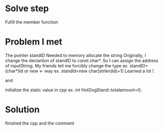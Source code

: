 # Solve step
Fufill the member function 

# Problem I met
The pointer standID
Needed to memory allocate the string
Originally, I change the declartion of standID to const char*. So I can assign the address of inputString.
My friends tell me forcibly change the type ex. standID=(char*)Id
or new <- way ex. standId=new char[strlen(Id)+1]
Learned a lot !.

and

initialize the static value in cpp
ex. int HotDogStand::totalamount=0;


# Solution

finished the cpp and the comment